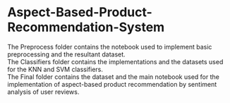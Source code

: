 # Aspect-Based-Product-Recommendation-System

The Preprocess folder contains the notebook used to implement basic preprocessing and the resultant dataset. <br>
The Classifiers folder contains the implementations and the datasets used for the KNN and SVM classifiers.  <br>
The Final folder contains the dataset and the main  notebook used for the implementation of aspect-based product recommendation by sentiment analysis of user reviews.
